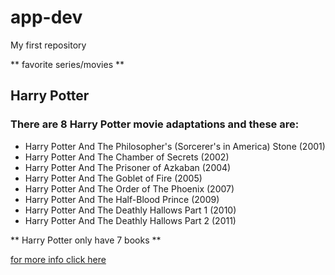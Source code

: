 # app-dev
My first repository

** favorite series/movies **

## Harry Potter

### There are 8 Harry Potter movie adaptations and these are:

- Harry Potter And The Philosopher's (Sorcerer's in America) Stone (2001)
- Harry Potter And The Chamber of Secrets (2002)
- Harry Potter And The Prisoner of Azkaban (2004)
- Harry Potter And The Goblet of Fire (2005)
- Harry Potter And The Order of The Phoenix (2007)
- Harry Potter And The Half-Blood Prince (2009)
- Harry Potter And The Deathly Hallows Part 1 (2010)
- Harry Potter And The Deathly Hallows Part 2 (2011)

** Harry Potter only have 7 books **

[for more info click here ](https://en.wikipedia.org)
